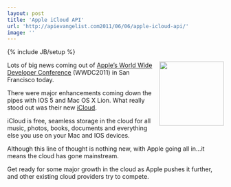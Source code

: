 ```yaml
---
layout: post
title: 'Apple iCloud API'
url: 'http://apievangelist.com2011/06/06/apple-icloud-api/'
image: ''
---
```

{% include JB/setup %}
<p>
     <img src="http://kinlane-productions.s3.amazonaws.com/apple/apple-icloud.jpg"  width="150" align="right" />Lots of big news coming out of <a title="Apple's World Wide Developer Conference" href="http://developer.apple.com/wwdc/">Apple’s World Wide Developer Conference</a> (WWDC2011) in San Francisco today.
</p>
<p>
     There were major enhancements coming down the pipes with IOS 5 and Mac OS X Lion. What really stood out was their new <a title="iCloud" href="http://www.apple.com/icloud/">iCloud</a>.
</p>
<p>
     iCloud is free, seamless storage in the cloud for all music, photos, books, documents and everything else you use on your Mac and IOS devices.
</p>
<p>
     Although this line of thought is nothing new, with Apple going all in…it means the cloud has gone mainstream.
</p>
<p>
     Get ready for some major growth in the cloud as Apple pushes it further, and other existing cloud providers try to compete.
</p>
